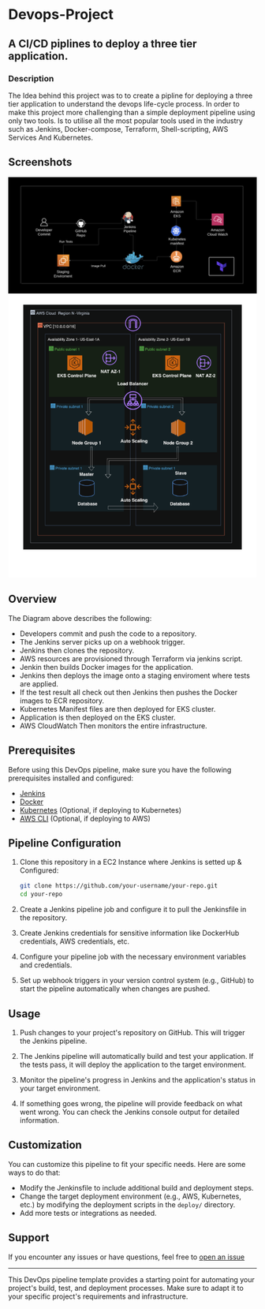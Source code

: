 # Devops-Project

## A CI/CD piplines to deploy a three tier application. 

### Description 

The Idea behind this project was to to create a pipline for deploying a three tier application to understand the devops life-cycle process. In order to make this project more challenging than a simple deployment pipeline using only two tools. Is to utilise all the most popular tools used in the industry such as Jenkins, Docker-compose, Terraform, Shell-scripting, AWS Services And Kubernetes.

## Screenshots

  
![](Jenkins/Diagram-1.png)  ![](Jenkins/Architecture2.png)

## Overview

The Diagram above describes the following:

* Developers commit and push the code to a repository.
* The Jenkins server picks up on a webhook trigger.
* Jenkins then clones the repository.
* AWS resources are provisioned through Terraform via jenkins script.
* Jenkin then builds Docker images for the application.
* Jenkins then deploys the image onto a staging enviroment where tests are applied.
* If the test result all check out then Jenkins then pushes the Docker images to ECR repository.
* Kubernetes Manifest files are then deployed for EKS cluster.
* Application is then deployed on the EKS cluster.
* AWS CloudWatch Then monitors the entire infrastructure. 



## Prerequisites

Before using this DevOps pipeline, make sure you have the following prerequisites installed and configured:

- [Jenkins](https://www.jenkins.io/)
- [Docker](https://www.docker.com/)
- [Kubernetes](https://kubernetes.io/) (Optional, if deploying to Kubernetes)
- [AWS CLI](https://aws.amazon.com/cli/) (Optional, if deploying to AWS)

## Pipeline Configuration

1. Clone this repository in a EC2 Instance where Jenkins is setted up & Configured:

    ```bash
    git clone https://github.com/your-username/your-repo.git
    cd your-repo
    ```

2. Create a Jenkins pipeline job and configure it to pull the Jenkinsfile in the repository.

3. Create Jenkins credentials for sensitive information like DockerHub credentials, AWS credentials, etc.

4. Configure your pipeline job with the necessary environment variables and credentials.

5. Set up webhook triggers in your version control system (e.g., GitHub) to start the pipeline automatically when changes are pushed.

## Usage

1. Push changes to your project's repository on GitHub. This will trigger the Jenkins pipeline.

2. The Jenkins pipeline will automatically build and test your application. If the tests pass, it will deploy the application to the target environment.

3. Monitor the pipeline's progress in Jenkins and the application's status in your target environment.

4. If something goes wrong, the pipeline will provide feedback on what went wrong. You can check the Jenkins console output for detailed information.

## Customization

You can customize this pipeline to fit your specific needs. Here are some ways to do that:

- Modify the Jenkinsfile to include additional build and deployment steps.
- Change the target deployment environment (e.g., AWS, Kubernetes, etc.) by modifying the deployment scripts in the `deploy/` directory.
- Add more tests or integrations as needed.

## Support

If you encounter any issues or have questions, feel free to [open an issue](https://github.com/SamPro07/Devops-Project/issues) 

---

This DevOps pipeline template provides a starting point for automating your project's build, test, and deployment processes. Make sure to adapt it to your specific project's requirements and infrastructure.

